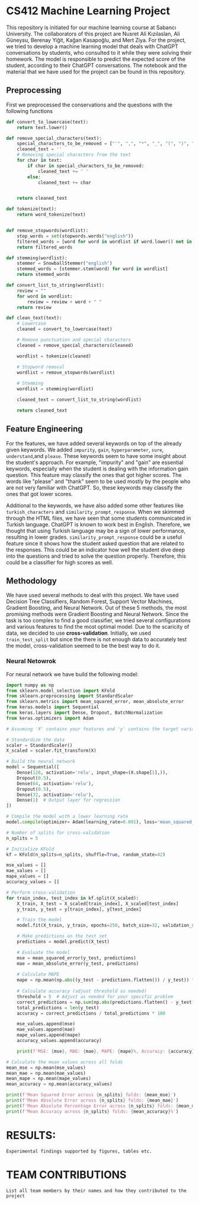 # CS412 Machine Learning Project

This repository is initiated for our machine learning course at Sabancı University. The collaborators of this project are Nusret Ali Kızılaslan, Ali Güneysu, Berenay Yiğit, Kağan Kasapoğlu, and Mert Ziya. For the project, we tried to develop a machine learning model that deals with ChatGPT conversations by students, who consulted to it while they were solving their homework. The model is responsible to predict the expected score of the student, according to their ChatGPT conversations. The notebook and the material that we have used for the project can be found in this repository.

## Preprocessing
First we preprocessed the conservations and the questions with the following functions
```python
def convert_to_lowercase(text):
    return text.lower()

def remove_special_characters(text):
    special_characters_to_be_removed = ["'", ",", "*", "_", "(", ")", "/", "&", "%", "+", "^", ";", "=", "\\", "-", "%",'"',".",":",">","?","!"]    
    cleaned_text = ''
    # Removing special characters from the text
    for char in text:
        if char in special_characters_to_be_removed:
            cleaned_text += ' '
        else:
            cleaned_text += char


    return cleaned_text

def tokenize(text):
    return word_tokenize(text) 


def remove_stopwords(wordlist):
    stop_words = set(stopwords.words("english"))
    filtered_words = [word for word in wordlist if word.lower() not in stop_words]
    return filtered_words

def stemming(wordlist):
    stemmer = SnowballStemmer("english")
    stemmed_words = [stemmer.stem(word) for word in wordlist]
    return stemmed_words

def convert_list_to_string(wordlist):
    review = ""
    for word in wordlist:
        review = review + word + " "
    return review

def clean_text(text):
    # Lowercase
    cleaned = convert_to_lowercase(text)

    # Remove punctuation and special characters
    cleaned = remove_special_characters(cleaned)

    wordlist = tokenize(cleaned)

    # Stopword removal
    wordlist = remove_stopwords(wordlist)
    
    # Stemming
    wordlist = stemming(wordlist)

    cleaned_text = convert_list_to_string(wordlist)

    return cleaned_text
```
## Feature Engineering

For the features, we have added several keywords on top of the already given keywords. We added ```impurity```, ```gain```, ```hyperparameter```, ```sure```, ```understand```,and ```please```. These keywords seem to have some insight about the student's approach. For example, "impurity" and "gain" are essential keywords, especially when the student is dealing with the information gain question. This feature may classify the ones that got higher scores. The words like "please" and "thank" seem to be used mostly by the people who are not very familiar with ChatGPT. So, these keywords may classify the ones that got lower scores. 

Additional to the keywords, we have also added some other features like ```turkish_characters``` and ```similarity_prompt_response```. When we skimmed through the HTML files, we have seen that some students communicated in Turkish language. ChatGPT is known to work best in English. Therefore, we thought that using Turkish language may be a sign of lower performance, resulting in lower grades. ```similarity_prompt_response``` could be a useful feature since it shows how the student asked question that are related to the responses. This could be an indicator how well the student dive deep into the questions and tried to solve the question properly. Therefore, this could be a classifier for high scores as well.

## Methodology

We have used several methods to deal with this project. We have used Decision Tree Classifiers, Random Forest, Support Vector Machines, Gradient Boosting, and Neural Network. Out of these 5 methods, the most promising methods were Gradient Boosting and Neural Network. Since the task is too complex to find a good classifier, we tried several configurations and various features to find the most optimal model. Due to the scaricity of data, we decided to use **cross-validation**. Initially, we used ```train_test_split``` but since the there is not enough data to accurately test the model, cross-validation seemed to be the best way to do it.

### Neural Netowrok

For neural network we have build the following model:

```python
import numpy as np
from sklearn.model_selection import KFold
from sklearn.preprocessing import StandardScaler
from sklearn.metrics import mean_squared_error, mean_absolute_error
from keras.models import Sequential
from keras.layers import Dense, Dropout, BatchNormalization
from keras.optimizers import Adam

# Assuming 'X' contains your features and 'y' contains the target variable ('grade')

# Standardize the data
scaler = StandardScaler()
X_scaled = scaler.fit_transform(X)

# Build the neural network
model = Sequential([
    Dense(128, activation='relu', input_shape=(X.shape[1],)),
    Dropout(0.5),
    Dense(64, activation='relu'),
    Dropout(0.5),
    Dense(32, activation='relu'),
    Dense(1)  # Output layer for regression
])

# Compile the model with a lower learning rate
model.compile(optimizer= Adam(learning_rate=0.001), loss='mean_squared_error')

# Number of splits for cross-validation
n_splits = 5

# Initialize KFold
kf = KFold(n_splits=n_splits, shuffle=True, random_state=42)

mse_values = []
mae_values = []
mape_values = []
accuracy_values = []

# Perform cross-validation
for train_index, test_index in kf.split(X_scaled):
    X_train, X_test = X_scaled[train_index], X_scaled[test_index]
    y_train, y_test = y[train_index], y[test_index]

    # Train the model
    model.fit(X_train, y_train, epochs=250, batch_size=32, validation_split=0.1, verbose=0)

    # Make predictions on the test set
    predictions = model.predict(X_test)

    # Evaluate the model
    mse = mean_squared_error(y_test, predictions)
    mae = mean_absolute_error(y_test, predictions)
    
    # Calculate MAPE
    mape = np.mean(np.abs((y_test - predictions.flatten()) / y_test)) * 100
    
    # Calculate accuracy (adjust threshold as needed)
    threshold = 5  # Adjust as needed for your specific problem
    correct_predictions = np.sum(np.abs(predictions.flatten() - y_test) < threshold)
    total_predictions = len(y_test)
    accuracy = correct_predictions / total_predictions * 100

    mse_values.append(mse)
    mae_values.append(mae)
    mape_values.append(mape)
    accuracy_values.append(accuracy)

    print(f'MSE: {mse}, MAE: {mae}, MAPE: {mape}%, Accuracy: {accuracy}%')

# Calculate the mean values across all folds
mean_mse = np.mean(mse_values)
mean_mae = np.mean(mae_values)
mean_mape = np.mean(mape_values)
mean_accuracy = np.mean(accuracy_values)

print(f'Mean Squared Error across {n_splits} folds: {mean_mse}')
print(f'Mean Absolute Error across {n_splits} folds: {mean_mae}')
print(f'Mean Absolute Percentage Error across {n_splits} folds: {mean_mape}%')
print(f'Mean Accuracy across {n_splits} folds: {mean_accuracy}%')

```



# RESULTS:

    Experimental findings supported by figures, tables etc.

# TEAM CONTRIBUTIONS

    List all team members by their names and how they contributed to the project

